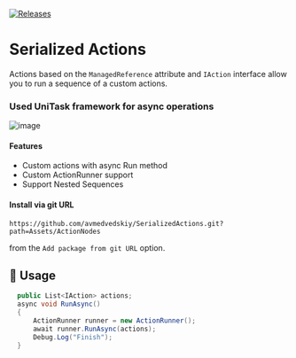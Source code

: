  [![Releases](https://img.shields.io/github/release/avmedvedskiy/SerializedActions.svg)](https://github.com/avmedvedskiy/SerializedActions/releases)

# Serialized Actions
Actions based on the `ManagedReference` attribute and `IAction` interface allow you to run a sequence of a custom actions.

### Used UniTask framework for async operations

![image](https://user-images.githubusercontent.com/17832838/142039615-e25db621-9360-4155-a66c-afffa5546291.png)


#### Features
 - Custom actions with async Run method
 - Custom ActionRunner support 
 - Support Nested Sequences

#### Install via git URL

`https://github.com/avmedvedskiy/SerializedActions.git?path=Assets/ActionNodes`

from the `Add package from git URL` option.

## 🔰 Usage

```cs
  public List<IAction> actions;
  async void RunAsync()
  {
      ActionRunner runner = new ActionRunner();
      await runner.RunAsync(actions);
      Debug.Log("Finish");
  }
```
